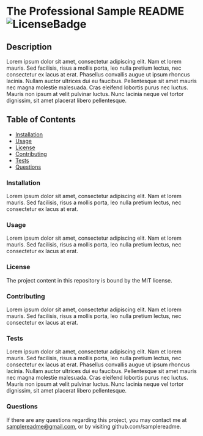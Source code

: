 
  # The Professional Sample README ![LicenseBadge](https://img.shields.io/badge/License-MIT-blue.svg)

  ## Description
  Lorem ipsum dolor sit amet, consectetur adipiscing elit. Nam et lorem mauris. Sed facilisis, risus a mollis porta, leo nulla pretium lectus, nec consectetur ex lacus at erat. Phasellus convallis augue ut ipsum rhoncus lacinia. Nullam auctor ultrices dui eu faucibus. Pellentesque sit amet mauris nec magna molestie malesuada. Cras eleifend lobortis purus nec luctus. Mauris non ipsum at velit pulvinar luctus. Nunc lacinia neque vel tortor dignissim, sit amet placerat libero pellentesque. 
  
  ## Table of Contents
  - [Installation](#installation)
  - [Usage](#usage)
  - [License](#license)
  - [Contributing](#contributing)
  - [Tests](#tests)
  - [Questions](#questions)  
  
  ### Installation
  Lorem ipsum dolor sit amet, consectetur adipiscing elit. Nam et lorem mauris. Sed facilisis, risus a mollis porta, leo nulla pretium lectus, nec consectetur ex lacus at erat.
  
  ### Usage
  Lorem ipsum dolor sit amet, consectetur adipiscing elit. Nam et lorem mauris. Sed facilisis, risus a mollis porta, leo nulla pretium lectus, nec consectetur ex lacus at erat.
  
  ### License
  The project content in this repository is bound by the MIT license.
  
  ### Contributing
  Lorem ipsum dolor sit amet, consectetur adipiscing elit. Nam et lorem mauris. Sed facilisis, risus a mollis porta, leo nulla pretium lectus, nec consectetur ex lacus at erat.
  
  ### Tests
  Lorem ipsum dolor sit amet, consectetur adipiscing elit. Nam et lorem mauris. Sed facilisis, risus a mollis porta, leo nulla pretium lectus, nec consectetur ex lacus at erat. Phasellus convallis augue ut ipsum rhoncus lacinia. Nullam auctor ultrices dui eu faucibus. Pellentesque sit amet mauris nec magna molestie malesuada. Cras eleifend lobortis purus nec luctus. Mauris non ipsum at velit pulvinar luctus. Nunc lacinia neque vel tortor dignissim, sit amet placerat libero pellentesque.
  
  ### Questions
  If there are any questions regarding this project, you may contact me at 
  samplereadme@gmail.com, or by visiting github.com/samplereadme.   
  